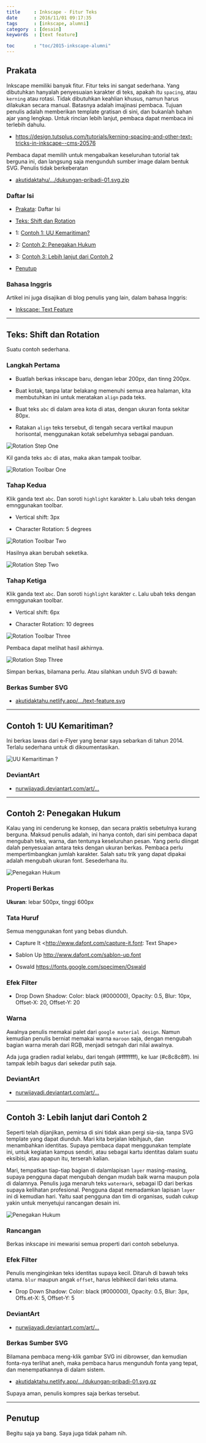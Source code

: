 ```yaml
---
title     : Inkscape - Fitur Teks
date      : 2016/11/01 09:17:35
tags      : [inkscape, alumni]
category  : [desain]
keywords  : [text feature]

toc       : "toc/2015-inkscape-alumni"
---
```


<a name="prakata"></a>

## Prakata

Inkscape memiliki banyak fitur.
Fitur teks ini sangat sederhana.
Yang dibutuhkan hanyalah penyesuaian karakter di teks,
apakah itu `spacing`, atau `kerning` atau rotasi.
Tidak dibutuhkan keahlian khusus, namun harus dilakukan secara manual.
Batasnya adalah imajinasi pembaca.
Tujuan penulis adalah memberikan template gratisan di sini,
dan bukanlah bahan ajar yang lengkap.
Untuk rincian lebih lanjut, pembaca dapat membaca ini terlebih dahulu.

* <https://design.tutsplus.com/tutorials/kerning-spacing-and-other-text-tricks-in-inkscape--cms-20576>

Pembaca dapat memilih untuk mengabaikan keseluruhan tutorial tak berguna ini,
dan langsung saja mengunduh sumber image dalam bentuk SVG.
Penulis tidak berkeberatan

* [akutidaktahu/.../dukungan-pribadi-01.svg.zip][dotfiles-sample-3]

### Daftar Isi

* [Prakata](#prakata): Daftar Isi

* [Teks: Shift dan Rotation](#teks)
* 1: [Contoh 1: UU Kemaritiman?](#contoh-satu)
* 2: [Contoh 2: Penegakan Hukum](#contoh-dua)
* 3: [Contoh 3: Lebih lanjut dari Contoh 2](#contoh-tiga)

* [Penutup](#penutup)

### Bahasa Inggris

Artikel ini juga disajikan di blog penulis yang lain,
dalam bahasa Inggris:

* [Inkscape: Text Feature][english-version]

-- -- --

<a name="teks"></a>

## Teks: Shift dan Rotation

Suatu contoh sederhana.

### Langkah Pertama

* Buatlah berkas inkscape baru, dengan lebar 200px, dan tinng 200px.

* Buat kotak, tanpa latar belakang memenuhi semua area halaman,
  kita membutuhkan ini untuk meratakan `align` pada teks.

* Buat teks `abc` di dalam area kota di atas, dengan ukuran fonta sekitar 80px.

* Ratakan `align` teks tersebut,
  di tengah secara vertikal maupun horisontal,
  menggunakan kotak sebelumhya sebagai panduan.

![Rotation Step One][image-text-1]

Kil ganda teks `abc` di atas, maka akan tampak toolbar.

![Rotation Toolbar One][image-toolbar-1]

### Tahap Kedua

Klik ganda text `abc`.
Dan soroti `highlight` karakter `b`.
Lalu ubah teks dengan emnggunakan toolbar.

* Vertical shift: 3px

* Character Rotation: 5 degrees

![Rotation Toolbar Two][image-toolbar-2]

Hasilnya akan berubah seketika.

![Rotation Step Two][image-text-2]

### Tahap Ketiga

Klik ganda text `abc`.
Dan soroti `highlight` karakter `c`.
Lalu ubah teks dengan emnggunakan toolbar.

* Vertical shift: 6px

* Character Rotation: 10 degrees

![Rotation Toolbar Three][image-toolbar-3]

Pembaca dapat melihat hasil akhirnya.

![Rotation Step Three][image-text-3]

Simpan berkas, bilamana perlu.
Atau silahkan unduh SVG di bawah:

### Berkas Sumber SVG

* [akutidaktahu.netlify.app/.../text-feature.svg][dotfiles-sample-0]

-- -- --

<a name="contoh-satu"></a>

## Contoh 1: UU Kemaritiman?

Ini berkas lawas dari e-Flyer yang benar saya sebarkan di tahun 2014.
Terlalu sederhana untuk di dikoumentasikan.

![UU Kemaritiman ?][image-sample-1]

### DeviantArt

* [nurwijayadi.deviantart.com/art/...][deviant-sample-1]

-- -- --

<a name="contoh-dua"></a>

## Contoh 2: Penegakan Hukum

Kalau yang ini cenderung ke konsep,
dan secara praktis sebetulnya kurang berguna.
Maksud penulis adalah, ini hanya contoh,
dari sini pembaca dapat mengubah teks, warna,
dan tentunya keseluruhan pesan.
Yang perlu diingat dalah penyesuaian antara teks dengan ukuran berkas.
Pembaca perlu mempertimbangkan jumlah karakter.
Salah satu trik yang dapat dipakai adalah mengubah ukuran font.
Sesederhana itu.

![Penegakan Hukum][image-sample-2]

### Properti Berkas

**Ukuran**: lebar 500px, tinggi 600px

### Tata Huruf

Semua menggunakan font yang bebas diunduh.

* Capture It <http://www.dafont.com/capture-it.font: Text Shape>

* Sablon Up <http://www.dafont.com/sablon-up.font>

* Oswald <https://fonts.google.com/specimen/Oswald>

### Efek Filter

* Drop Down Shadow: Color: black (#000000), Opacity: 0.5, Blur: 10px, Offset-X: 20, Offset-Y: 20

### Warna

Awalnya penulis memakai palet dari `google material design`.
Namun kemudian penulis berniat memakai warna `maroon` saja,
dengan mengubah bagian warna merah dari RGB, menjadi setngah dari nilai awalnya.

Ada juga gradien radial kelabu, dari tengah (#ffffffff),
ke luar (#c8c8c8ff). Ini tampak lebih bagus dari sekedar putih saja.

### DeviantArt

* [nurwijayadi.deviantart.com/art/...][deviant-sample-2]

-- -- --

<a name="contoh-tiga"></a>

## Contoh 3: Lebih lanjut dari Contoh 2

Seperti telah dijanjikan, pemirsa di sini tidak akan pergi sia-sia,
tanpa SVG template yang dapat diunduh.
Mari kita berjalan lebihjauh, dan menambahkan identitas.
Supaya pembaca dapat menggunakan template ini,
untuk kegiatan kampus sendiri,
atau sebagai kartu identitas dalam suatu eksibisi,
atau apapun itu, terserah kalian.

Mari, tempatkan tiap-tiap bagian di dalamlapisan `layer` masing-masing,
supaya pengguna dapat mengubah dengan mudah baik warna maupun pola di dalamnya.
Penulis juga menaruh teks `watermark`,
sebagai ID dari berkas supaya kelihatan profesional.
Pengguna dapat memadamkan lapisan `layer` ini di kemudian hari.
Yaitu saat pengguna dan tim di organisas,
sudah cukup yakin untuk menyetujui rancangan desain ini.

![Penegakan Hukum][image-sample-3]

### Rancangan

Berkas inkscape ini mewarisi semua properti dari contoh sebelunya.

### Efek Filter

Penulis menginginkan teks identitas supaya kecil.
Ditaruh di bawah teks utama.
`blur` maupun angak `offset`, harus lebihkecil dari teks utama.

* Drop Down Shadow: Color: black (#000000), Opacity: 0.5, Blur: 3px, Offs.et-X: 5, Offset-Y: 5

### DeviantArt

* [nurwijayadi.deviantart.com/art/...][deviant-sample-3]

### Berkas Sumber SVG

Bilamana pembaca meng-klik gambar SVG ini dibrowser,
dan kemudian fonta-nya terlihat aneh,
maka pembaca harus mengunduh fonta yang tepat, dan menempatkannya di dalam sistem.

* [akutidaktahu.netlify.app/.../dukungan-pribadi-01.svg.gz][dotfiles-sample-3]

Supaya aman, penulis kompres saja berkas tersebut.

-- -- --

<a name="penutup"></a>

## Penutup

Begitu saja ya bang.
Saya juga tidak paham nih.

[//]: <> ( -- -- -- links below -- -- -- )

[english-version]:  https://epsi-rns.gitlab.io/design/2016/11/01/inkscape-text-feature/

[image-text-1]:     /posts/desain/2016/11-teks/text-feature-1.png
[image-text-2]:     /posts/desain/2016/11-teks/text-feature-2.png
[image-text-3]:     /posts/desain/2016/11-teks/text-feature-3.png

[image-toolbar-1]:  /posts/desain/2016/11-teks/text-feature-toolbar-1.png
[image-toolbar-2]:  /posts/desain/2016/11-teks/text-feature-toolbar-2.png
[image-toolbar-3]:  /posts/desain/2016/11-teks/text-feature-toolbar-3.png

[image-sample-1]:   /posts/desain/2016/11-teks/uu-kemaritiman.png
[image-sample-2]:   /posts/desain/2016/11-teks/penegakan-hukum-01.png
[image-sample-2b]:  /posts/desain/2016/11-teks/penegakan-hukum-02.png
[image-sample-3]:   /posts/desain/2016/11-teks/dukungan-pribadi-01.png

[dotfiles-sample-0]: /posts/desain/2016/11-teks/text-feature.svg
[dotfiles-sample-2]: /posts/desain/2016/11-teks/penegakan-hukum.svg
[dotfiles-sample-3]: /posts/desain/2016/11-teks/dukungan-pribadi-01.svg.zip

[deviant-sample-1]: http://nurwijayadi.deviantart.com/art/Undang-Undang-Kemaritiman-645790906
[deviant-sample-2]: http://nurwijayadi.deviantart.com/art/Penegakan-Hukum-645722442
[deviant-sample-3]: http://nurwijayadi.deviantart.com/art/Dukungan-Pribadi-645721708
